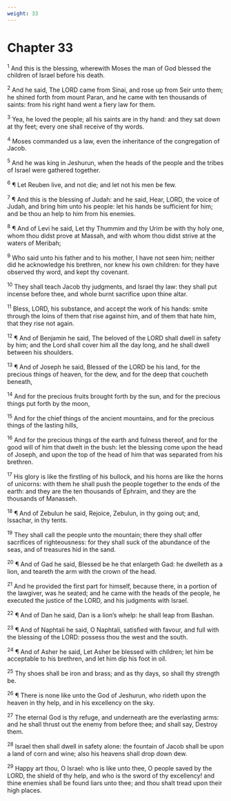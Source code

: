 ```yaml
---
weight: 33
---
```


# Chapter 33

<sup>1</sup> And this is the blessing, wherewith Moses the man of God blessed the children of Israel before his death. 

<sup>2</sup> And he said, The LORD came from Sinai, and rose up from Seir unto them; he shined forth from mount Paran, and he came with ten thousands of saints: from his right hand went a fiery law for them. 

<sup>3</sup> Yea, he loved the people; all his saints are in thy hand: and they sat down at thy feet; every one shall receive of thy words. 

<sup>4</sup> Moses commanded us a law, even the inheritance of the congregation of Jacob. 

<sup>5</sup> And he was king in Jeshurun, when the heads of the people and the tribes of Israel were gathered together. 

<sup>6</sup> ¶ Let Reuben live, and not die; and let not his men be few. 

<sup>7</sup> ¶ And this is the blessing of Judah: and he said, Hear, LORD, the voice of Judah, and bring him unto his people: let his hands be sufficient for him; and be thou an help to him from his enemies. 

<sup>8</sup> ¶ And of Levi he said, Let thy Thummim and thy Urim be with thy holy one, whom thou didst prove at Massah, and with whom thou didst strive at the waters of Meribah; 

<sup>9</sup> Who said unto his father and to his mother, I have not seen him; neither did he acknowledge his brethren, nor knew his own children: for they have observed thy word, and kept thy covenant. 

<sup>10</sup> They shall teach Jacob thy judgments, and Israel thy law: they shall put incense before thee, and whole burnt sacrifice upon thine altar. 

<sup>11</sup> Bless, LORD, his substance, and accept the work of his hands: smite through the loins of them that rise against him, and of them that hate him, that they rise not again. 

<sup>12</sup> ¶ And of Benjamin he said, The beloved of the LORD shall dwell in safety by him; and the Lord shall cover him all the day long, and he shall dwell between his shoulders. 

<sup>13</sup> ¶ And of Joseph he said, Blessed of the LORD be his land, for the precious things of heaven, for the dew, and for the deep that coucheth beneath, 

<sup>14</sup> And for the precious fruits brought forth by the sun, and for the precious things put forth by the moon, 

<sup>15</sup> And for the chief things of the ancient mountains, and for the precious things of the lasting hills, 

<sup>16</sup> And for the precious things of the earth and fulness thereof, and for the good will of him that dwelt in the bush: let the blessing come upon the head of Joseph, and upon the top of the head of him that was separated from his brethren. 

<sup>17</sup> His glory is like the firstling of his bullock, and his horns are like the horns of unicorns: with them he shall push the people together to the ends of the earth: and they are the ten thousands of Ephraim, and they are the thousands of Manasseh. 

<sup>18</sup> ¶ And of Zebulun he said, Rejoice, Zebulun, in thy going out; and, Issachar, in thy tents. 

<sup>19</sup> They shall call the people unto the mountain; there they shall offer sacrifices of righteousness: for they shall suck of the abundance of the seas, and of treasures hid in the sand. 

<sup>20</sup> ¶ And of Gad he said, Blessed be he that enlargeth Gad: he dwelleth as a lion, and teareth the arm with the crown of the head. 

<sup>21</sup> And he provided the first part for himself, because there, in a portion of the lawgiver, was he seated; and he came with the heads of the people, he executed the justice of the LORD, and his judgments with Israel. 

<sup>22</sup> ¶ And of Dan he said, Dan is a lion’s whelp: he shall leap from Bashan. 

<sup>23</sup> ¶ And of Naphtali he said, O Naphtali, satisfied with favour, and full with the blessing of the LORD: possess thou the west and the south. 

<sup>24</sup> ¶ And of Asher he said, Let Asher be blessed with children; let him be acceptable to his brethren, and let him dip his foot in oil. 

<sup>25</sup> Thy shoes shall be iron and brass; and as thy days, so shall thy strength be. 

<sup>26</sup> ¶ There is none like unto the God of Jeshurun, who rideth upon the heaven in thy help, and in his excellency on the sky. 

<sup>27</sup> The eternal God is thy refuge, and underneath are the everlasting arms: and he shall thrust out the enemy from before thee; and shall say, Destroy them. 

<sup>28</sup> Israel then shall dwell in safety alone: the fountain of Jacob shall be upon a land of corn and wine; also his heavens shall drop down dew. 

<sup>29</sup> Happy art thou, O Israel: who is like unto thee, O people saved by the LORD, the shield of thy help, and who is the sword of thy excellency! and thine enemies shall be found liars unto thee; and thou shalt tread upon their high places. 


